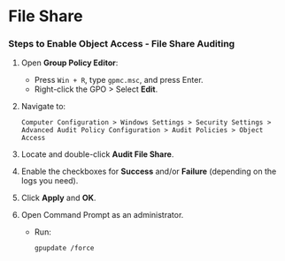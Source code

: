 # File Share

### Steps to Enable Object Access - File Share Auditing

1. Open **Group Policy Editor**:
   * Press `Win + R`, type `gpmc.msc`, and press Enter.
   * Right-click the GPO > Select **Edit**.
2.  Navigate to:

    ```
    Computer Configuration > Windows Settings > Security Settings > Advanced Audit Policy Configuration > Audit Policies > Object Access
    ```
3. Locate and double-click **Audit File Share**.
4. Enable the checkboxes for **Success** and/or **Failure** (depending on the logs you need).
5. Click **Apply** and **OK**.
6. Open Command Prompt as an administrator.
   *   Run:

       ```batch
       gpupdate /force
       ```

